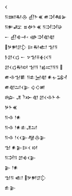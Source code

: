 <div class='block'>
<div class='line'>𒌋</div>
<div class='line'>𒀀𒌅𒊑𒁲 𒌷𒈨𒌍 𒌑𒋫𒄀𒅕</div>
<div class='line'>𒀀𒊓𒊐 𒊺𒉻𒈨𒌍 𒀀𒋫𒋫𒄩</div>
<div class='line'>𒀸 𒌷𒄵𒋾 𒀝𒋫𒊏𒊏</div>
<div class='line'>𒃻𒂍𒆪𒁷 𒄿𒊑𒅗 𒈠𒀀</div>
<div class='line'>𒊩𒇻𒌋𒌓 𒀸 𒆳𒈠𒍝𒈬𒌋𒀀</div>
<div class='line'>𒇻𒌋𒌓𒊑𒊭 𒈠𒀀 𒁹𒌗𒀊𒀀𒀀 </div>
<div class='line'>𒌑𒈾𒈠𒀾 𒀀𒉺𒅁𒊏 𒀭𒉡𒋆</div>
<div class='line'>𒌑𒊏𒁺𒌋𒉌 𒌒𒄭𒅖</div>
<div class='line'>𒈗 𒂗 𒇺𒁍𒊏 𒇻𒌋𒈾𒈨𒅆</div>
<div class='line'>𒃻𒈨𒌍</div>
<div class='line'>𒀀𒈾 𒁹𒀭</div>
<div class='line'>𒀀𒈾 𒁹𒀭𒉺𒂗𒁺</div>
<div class='line'>𒀀𒈾 𒁹𒌋𒌋𒉌𒆷𒁲𒉌</div>
<div class='line'>𒈠 𒀭𒉌𒄿𒌋 𒊭</div>
<div class='line'>𒀀𒋫𒀀 𒇻𒄯𒌋𒉌</div>
<div class='line'>𒉌 𒁹𒀭</div>
<div class='line'>𒈠𒀀 𒅗 𒃻𒂍𒆪𒁷</div>
<div class='line'>𒉺𒉌</div>
</div>